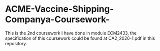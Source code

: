# ACME-Vaccine-Shipping-Companya-Coursework-
This is the 2nd coursework I have done in module ECM2433, the specification of this coursework could be found at CA2_2020-1.pdf in this repository.
